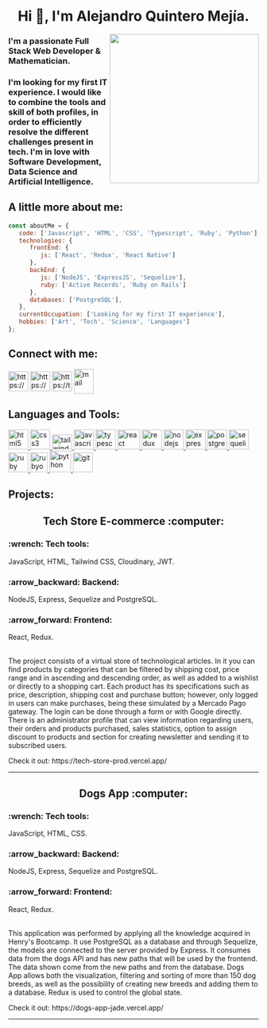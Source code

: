 
<h1 align="center"> Hi 👋, I'm Alejandro Quintero Mejía. </h1>
<img align='right' src='http://www.jenyalestina.com/blog/wp-content/uploads/2019/05/web-development-1024x582.jpg' width='300"'>
<h3 align="flex-start">I'm a passionate Full Stack Web Developer & Mathematician.</h3>
<h3 align="justified">I'm looking for my first IT experience. I would like to combine the tools and skill of both profiles, in order to efficiently resolve the different challenges present in tech. I'm in love with Software Development, Data Science and Artificial Intelligence.</h3>

<h2> A little more about me: </h2>

```javascript
const aboutMe = {
   code: ['Javascript', 'HTML', 'CSS', 'Typescript', 'Ruby', 'Python'],
   technologies: {
      frontEnd: {
         js: ['React', 'Redux', 'React Native']
      },
      backEnd: {
         js: ['NodeJS', 'ExpressJS', 'Sequelize'],
         ruby: ['Active Records', 'Ruby on Rails']
      },
      databases: ['PostgreSQL'],
   },
   currentOccupation: ['Looking for my first IT experience'],
   hobbies: ['Art', 'Tech', 'Science', 'Languages']
};
```
<h2 align="left">Connect with me:</h2>
<p align="left">
<a href="https://linkedin.com/in/alejandro-quintero-mejia/" target="_blank"><img align="center" src="https://www.vectorlogo.zone/logos/linkedin/linkedin-icon.svg" alt="https://www.linkedin.com/in/alejandro-quintero-mejia/" height="40" width="40" /></a>
<a href="https://wa.me/+undefined573003400992?text=Hola%20Alejandro,%20soy%20" target="_blank"><img align="center" src="https://www.vectorlogo.zone/logos/whatsapp/whatsapp-tile.svg" alt="https://wa.me/+undefined573003400992?text=Hola%20Alejandro,%20soy%20" height="40" width="40" /></a>
<a href="https://twitter.com/BatmathDev" target="_blank"><img align="center" src="https://www.vectorlogo.zone/logos/twitter/twitter-tile.svg" alt="https://twitter.com/BatmathDev" height="40" width="40" /></a>
<a href="mailto:alejandroquinteromejia@gmail.com" target="_blank"><img align="center" src="https://www.vectorlogo.zone/logos/gmail/gmail-icon.svg" alt="mail" height="50" width="40" /></a>
</p>

<h2 align="left">Languages and Tools:</h2>
<p align="left">
<a href="https://www.w3.org/html/" target="_blank"> <img src="https://upload.wikimedia.org/wikipedia/commons/thumb/3/38/HTML5_Badge.svg/600px-HTML5_Badge.svg.png" alt="html5" width="40" height="40"/> </a>
<a href="https://www.w3schools.com/css/" target="_blank"> <img src="https://cdn4.iconfinder.com/data/icons/social-media-logos-6/512/121-css3-512.png" alt="css3" width="40" height="40"/> </a>
<a href="https://tailwindcss.com/" target="_blank"> <img src="https://seeklogo.com/images/T/tailwind-css-logo-5AD4175897-seeklogo.com.png" alt="tailwind" width="40" height="30"/> </a>
<a href="https://developer.mozilla.org/en-US/docs/Web/JavaScript" target="_blank"> <img src="https://upload.wikimedia.org/wikipedia/commons/thumb/9/99/Unofficial_JavaScript_logo_2.svg/1024px-Unofficial_JavaScript_logo_2.svg.png" alt="javascript" width="40" height="40"/> </a> 
<a href="https://www.typescriptlang.org
" target="_blank"> <img src="https://seeklogo.com/images/T/typescript-logo-B29A3F462D-seeklogo.com.png" alt="typescript" width="40" height="40"/> </a> 
<a href="https://reactjs.org/" target="_blank"> <img src="https://seeklogo.com/images/R/react-logo-7B3CE81517-seeklogo.com.png" alt="react" width="45" height="40"/> </a>
<a href="https://redux.js.org" target="_blank"> <img src="https://seeklogo.com/images/R/redux-logo-9CA6836C12-seeklogo.com.png" alt="redux" width="40" height="40"/> </a> 
<a href="https://nodejs.org" target="_blank"> <img src="https://www.vectorlogo.zone/logos/nodejs/nodejs-icon.svg" alt="nodejs" width= "40" height="40"/> </a>
<a href="https://expressjs.com" target="_blank"> <img src="https://www.vectorlogo.zone/logos/expressjs/expressjs-icon.svg" alt="express" width="40" height="40"/> </a> 
<a href="https://www.postgresql.org" target="_blank"> <img src="https://upload.wikimedia.org/wikipedia/commons/thumb/2/29/Postgresql_elephant.svg/1200px-Postgresql_elephant.svg.png" alt="postgresql" width="40" height="40"/> </a> 
<a href="https://sequelize.org" target="_blank"> <img src="https://www.vectorlogo.zone/logos/sequelizejs/sequelizejs-icon.svg" alt="sequelize" width="40" height="40"/> </a>
<a href="https://www.ruby-lang.org/en/" target="_blank"> <img src="https://img.icons8.com/color/344/ruby-programming-language.png" alt="ruby" width="40" height="40"/> </a> 
<a href="https://rubyonrails.org/" target="_blank"> <img src="https://seeklogo.com/images/R/ruby-on-rails-logo-95951CC5FB-seeklogo.com.png" alt="rubyonrails" width="35" height="40"/> </a> 
<a href="https://www.python.org" target="_blank"> <img src="https://img.icons8.com/color/344/python--v1.png" alt="python" width="43" height="43"/> </a>
<a href="https://git-scm.com/" target="_blank"> <img src="https://www.vectorlogo.zone/logos/git-scm/git-scm-icon.svg" alt="git" width="40" height="40"/> </a> 


<h2 align="left">Projects:</h2>

<h2 align="center">Tech Store E-commerce :computer:</h2>
<h3 align="left">:wrench: Tech tools:</h3> JavaScript, HTML, Tailwind CSS, Cloudinary, JWT.
<h3 align="left">:arrow_backward: Backend:</h3> NodeJS, Express, Sequelize and PostgreSQL.
<h3 align="left">:arrow_forward: Frontend:</h3> React, Redux.
<br></br>
<p align="justified">The project consists of a virtual store of technological articles. In it you can find products by categories that can be filtered by shipping cost, price range and in ascending and descending order, as well as added to a wishlist or directly to a shopping cart.
Each product has its specifications such as price, description, shipping cost and purchase button; however, only logged in users can make purchases, being these simulated by a Mercado Pago gateway. The login can be done through a form or with Google directly. There is an administrator profile that can view information regarding users, their orders and products purchased, sales statistics, option to assign discount to products and section for creating newsletter and sending it to subscribed users.</p>
<p>Check it out: https://tech-store-prod.vercel.app/</p>
<hr>

<h2 align="center">Dogs App :computer:</h2>
<h3 align="left">:wrench: Tech tools:</h3> JavaScript, HTML, CSS.
<h3 align="left">:arrow_backward: Backend:</h3> NodeJS, Express, Sequelize and PostgreSQL.
<h3 align="left">:arrow_forward: Frontend:</h3> React, Redux.
<br></br>
<p align="justified">This application was performed by applying all the knowledge acquired in Henry's Bootcamp. It use PostgreSQL as a database and through Sequelize, the models are connected to the server provided by Express. It consumes data from the dogs API and has new paths that will be used by the frontend. The data shown come from the new paths and from the database. Dogs App allows both the visualization, filtering and sorting of more than 150 dog breeds, as well as the possibility of creating new breeds and adding them to a database. Redux is used to control the global state.</p>
<p>Check it out: https://dogs-app-jade.vercel.app/</p>
<hr>

<!--
**AlejoMejia96/alejomejia96** is a ✨ _special_ ✨ repository because its `README.md` (this file) appears on your GitHub profile.

Here are some ideas to get you started:

- 🔭 I’m currently working on ...
- 🌱 I’m currently learning ...
- 👯 I’m looking to collaborate on ...
- 🤔 I’m looking for help with ...
- 💬 Ask me about ...
- 📫 How to reach me: ...
- 😄 Pronouns: ...
- ⚡ Fun fact: ...
-->
